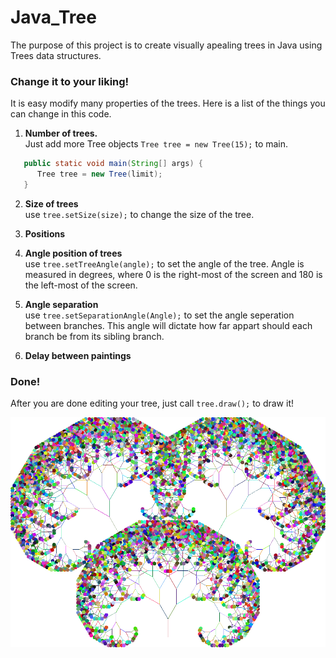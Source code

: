 # Java_Tree

The purpose of this project is to create visually apealing trees in Java using Trees data structures. 

### Change it to your liking!
It is easy modify many properties of the trees.
Here is a list of the things you can change in this code.
1. **Number of trees.**  
Just add more Tree objects `Tree tree = new Tree(15);` to main.
```Java
   public static void main(String[] args) {
      Tree tree = new Tree(limit);
   }
```

2. **Size of trees**  
use `tree.setSize(size);` to change the size of the tree.
3. **Positions**  
3. **Angle position of trees**  
use `tree.setTreeAngle(angle);` to set the angle of the tree. Angle is measured in degrees, where 0 is the right-most of the screen  and 180 is the left-most of the screen.
3. **Angle separation**  
use `tree.setSeparationAngle(Angle);` to set the angle seperation between branches. This angle will dictate how far appart should each branch be from its sibling branch.

5. **Delay between paintings**    

### Done!
After you are done editing your tree, just call `tree.draw();` to draw it!


![alt text](https://github.com/Maickii/Java_Tree/blob/master/2017-03-05%20(2).png "Tree")
